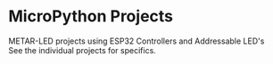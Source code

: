 # MicroPython Projects
METAR-LED projects using ESP32 Controllers and Addressable LED's
<br>See the individual projects for specifics.

